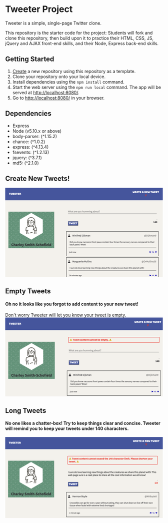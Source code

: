 # Tweeter Project

Tweeter is a simple, single-page Twitter clone.

This repository is the starter code for the project: Students will fork and clone this repository, then build upon it to practice their HTML, CSS, JS, jQuery and AJAX front-end skills, and their Node, Express back-end skills.

## Getting Started

1. [Create](https://docs.github.com/en/repositories/creating-and-managing-repositories/creating-a-repository-from-a-template) a new repository using this repository as a template.
2. Clone your repository onto your local device.
3. Install dependencies using the `npm install` command.
3. Start the web server using the `npm run local` command. The app will be served at <http://localhost:8080/>.
4. Go to <http://localhost:8080/> in your browser.

## Dependencies

- Express
- Node (v5.10.x or above)
- body-parser: (^1.15.2)
- chance: (^1.0.2)
- express: (^4.13.4)
- fsevents: (^1.2.13)
- jquery: (^3.7.1)
- md5: (^2.1.0)

## Create New Tweets!
![Alt text](docs/maintweeter.png)

## Empty Tweets
#### Oh no it looks like you forgot to add content to your new tweet!
Don't worry Tweeter will let you know your tweet is empty.
![Alt text](docs/tweetempty.png)

## Long Tweets
#### No one likes a chatter-box! Try to keep things clear and concise. Tweeter will remind you to keep your tweets under 140 characters.
![Alt text](docs/longtweet.png)